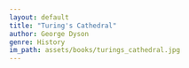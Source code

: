 ```yaml
---
layout: default
title: "Turing's Cathedral"
author: George Dyson
genre: History
im_path: assets/books/turings_cathedral.jpg
---
```

